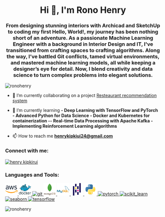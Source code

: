 <h1 align="center">Hi 👋, I'm Rono Henry</h1>
<h3 align="center">From designing stunning interiors with Archicad and SketchUp to coding my first Hello, World!, my journey has been nothing short of an adventure. As a passionate Machine Learning Engineer with a background in Interior Design and IT, I've transitioned from crafting spaces to crafting algorithms. Along the way, I’ve battled Git conflicts, tamed virtual environments, and mastered machine learning models, all while keeping a designer’s eye for detail. Now, I blend creativity and data science to turn complex problems into elegant solutions.</h3>

<p align="left"> <img src="https://komarev.com/ghpvc/?username=ronohenry&label=Profile%20views&color=0e75b6&style=flat" alt="ronohenry" /> </p>

- 🔭 I’m currently collaborating on a project [Resteaurant recommendation system](https://github.com/AtomHarris/Restaurant-Recommendation-System)

- 🌱 I’m currently learning **- Deep Learning with TensorFlow and PyTorch - Advanced Python for Data Science - Docker and Kubernetes for containerization -- Real-time Data Processing with Apache Kafka - Implementing Reinforcement Learning algorithms**

- 📫 How to reach me **henrykipkiui24@gmail.com**

<h3 align="left">Connect with me:</h3>
<p align="left">
<a href="https://kaggle.com/henry kipkirui" target="blank"><img align="center" src="https://raw.githubusercontent.com/rahuldkjain/github-profile-readme-generator/master/src/images/icons/Social/kaggle.svg" alt="henry kipkirui" height="30" width="40" /></a>
</p>

<h3 align="left">Languages and Tools:</h3>
<p align="left"> <a href="https://aws.amazon.com" target="_blank" rel="noreferrer"> <img src="https://raw.githubusercontent.com/devicons/devicon/master/icons/amazonwebservices/amazonwebservices-original-wordmark.svg" alt="aws" width="40" height="40"/> </a> <a href="https://www.docker.com/" target="_blank" rel="noreferrer"> <img src="https://raw.githubusercontent.com/devicons/devicon/master/icons/docker/docker-original-wordmark.svg" alt="docker" width="40" height="40"/> </a> <a href="https://git-scm.com/" target="_blank" rel="noreferrer"> <img src="https://www.vectorlogo.zone/logos/git-scm/git-scm-icon.svg" alt="git" width="40" height="40"/> </a> <a href="https://www.mongodb.com/" target="_blank" rel="noreferrer"> <img src="https://raw.githubusercontent.com/devicons/devicon/master/icons/mongodb/mongodb-original-wordmark.svg" alt="mongodb" width="40" height="40"/> </a> <a href="https://www.mysql.com/" target="_blank" rel="noreferrer"> <img src="https://raw.githubusercontent.com/devicons/devicon/master/icons/mysql/mysql-original-wordmark.svg" alt="mysql" width="40" height="40"/> </a> <a href="https://pandas.pydata.org/" target="_blank" rel="noreferrer"> <img src="https://raw.githubusercontent.com/devicons/devicon/2ae2a900d2f041da66e950e4d48052658d850630/icons/pandas/pandas-original.svg" alt="pandas" width="40" height="40"/> </a> <a href="https://www.python.org" target="_blank" rel="noreferrer"> <img src="https://raw.githubusercontent.com/devicons/devicon/master/icons/python/python-original.svg" alt="python" width="40" height="40"/> </a> <a href="https://pytorch.org/" target="_blank" rel="noreferrer"> <img src="https://www.vectorlogo.zone/logos/pytorch/pytorch-icon.svg" alt="pytorch" width="40" height="40"/> </a> <a href="https://scikit-learn.org/" target="_blank" rel="noreferrer"> <img src="https://upload.wikimedia.org/wikipedia/commons/0/05/Scikit_learn_logo_small.svg" alt="scikit_learn" width="40" height="40"/> </a> <a href="https://seaborn.pydata.org/" target="_blank" rel="noreferrer"> <img src="https://seaborn.pydata.org/_images/logo-mark-lightbg.svg" alt="seaborn" width="40" height="40"/> </a> <a href="https://www.tensorflow.org" target="_blank" rel="noreferrer"> <img src="https://www.vectorlogo.zone/logos/tensorflow/tensorflow-icon.svg" alt="tensorflow" width="40" height="40"/> </a> </p>

<p><img align="center" src="https://github-readme-stats.vercel.app/api/top-langs?username=ronohenry&show_icons=true&locale=en&layout=compact" alt="ronohenry" /></p>
